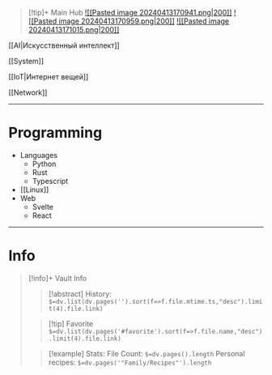 
>[!tip]+ Main Hub
>[ ![[Pasted image 20240413170941.png|200]]](obsidian://advanced-uri?vault=Knowledge-Base&daily=true)
>[![[Pasted image 20240413170959.png|200]]](obsidian://advanced-uri?vault=Knowledge-Base&commandid=graph%253Aopen)
>[![[Pasted image 20240413171015.png|200]]](obsidian://advanced-uri?vault=Knowledge-Base&filepath=Kanban.md)


[[AI|Искусственный интеллект]]

[[System]]

[[IoT|Интернет вещей]]

[[Network]]

---
# Programming

- Languages
	- Python
	- Rust
	- Typescript
- [[Linux]]
- Web
	- Svelte
	- React

---
# Info

>[!info]+ Vault Info
>>[!abstract] History:
`$=dv.list(dv.pages('').sort(f=>f.file.mtime.ts,"desc").limit(4).file.link)`
>
>>[!tip] Favorite
`$=dv.list(dv.pages('#favorite').sort(f=>f.file.name,"desc").limit(4).file.link)`
>
>>[!example] Stats:
File Count: `$=dv.pages().length`
Personal recipes: `$=dv.pages('"Family/Recipes"').length`








